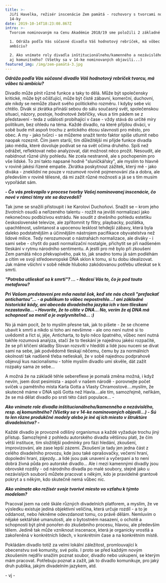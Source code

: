 ```yaml
---
title: >-
  Jiří Havelka, režisér inscenácie Zem pamätá - rozhovory s tvorcami nominovanej
  14-ky
date: 2019-10-14T18:23:08.867Z
intro: >-
  Tvorcom nominovaným na Cenu Akadémie 2018/19 sme položili 2 základné otázky: 

  1. Odráža podľa Vás súčasné divadlo Váš hodnotový rebríček, má vôbec tú
  ambíciu?

  2. Ako vnímate roly divadla inštitucionálneho/kamenného a nezávislého, resp.
  aj komunitného? (Všetky sa v 14-ke nominovaných objavili...)
featured_img: /img/zem-pamätá-3.jpg
---
```

_**Odráža podľa Vás súčasné divadlo Váš hodnotový rebríček tvorcu, má vôbec tú ambíciu?**_ 

Divadlo může plnit různé funkce a taky to dělá. Může být společensky kritické, může být očišťující, může být čistě zábavní, komerční, duchovní, ale nikdy se nemůže zbavit svého politického rozměru. I kdyby sebe víc chtělo. Divák si zkrátka přináší sebou do sálu současný svět, společenskou situaci, názory, postoje, hodnotové žebříčky, vkus a tím pádem se z představení - teda z události probíhající v čase - vždy stává do určité míry politikum, bez ohledu na téma. Každé divadlo, na které přijdou diváci, v sobě bude mít aspoň trochu z antického étosu slavnosti pro město, pro obec. A my - jako tvůrci - se můžeme snažit tento faktor spíše utlumit nebo naopak rozeznít. Čím jsem starší, tím důležitější mi přijde funkce divadla jako média, které dovoluje podívat se na svět očima druhého. Spíš než odrážet, reflektovat nebo analyzovat, dát možnost něco prožít. Nesoudit, ale nabídnout různé úhly pohledu. Ne zcela nestranně, ale s pochopením pro vše lidské. To zní takto napsané hodně "sluníčkářsky", ale myslím to hlavně v rovině jakési řízené empatie. Zkrátka poskytnout zážitek, který mě - jako diváka - zneklidní ne pouze v rozumové rovině pojmenování zla a dobra, ale především v rovině tělesné, dá mi zažít různé možnosti a já se s tím musím vypořádat sám. 

_**\- Čo vás prekvapilo v procese tvorby Vašej nominovanej inscenácie, čo nové v rámci témy ste sa dozvedeli?**_

Tak jsme se snažili přistoupit i ke Karolovi Duchoňovi. Snažit se – krom jeho životních osudů a neřízeného talentu - rozžít na jevišti normalizaci jako nekonečnou podbízivou estrádu. Ne soudit z dnešního pohledu estetiku československé televize, ale zpřítomnit ty flitry, playbacky, pozlátka, upachtěnost, uslintanost a upocenou lesklost tehdejší zábavy, která byla daleko podstatnějším a účinnějším nástrojem pacifikace obyvatelstva než lidové milice. Tedy nerozumovat o nástrahách normalizace, ale diváky - i sami sebe - chytit do pasti normalizační nostalgie, přichytit se při nadšeném tleskání v rytmu národního sentimentu. A jestli pro mě bylo při zkoušení Zem pamätá něco překvapivého, pak to, jak snadno tomu já sám podléhám a cítím ve svojí středoevropské DNA sklon k tomu, si tu dobu idealizovat. Jak máme všichni v sobě někde hluboko zakódovanou potřebu utleskat se k smrti.

_**"Potreba utlieskať sa k smrti"? ... - Nedesí Vás to, čo je pod touto metaforou?**_ 

_**Pri Vašom predstavení pre mňa nastal šok, keď ste nás chceli "prefackať antichartou"... - a publikum to vôbec nepostrehlo...! ani základné historické kódy, ani abeceda divadelného jazyka ich v tom tlieskaní nezastavila... – Hovoríte, že to cítite v DNA... No, verím že aj DNA má schopnosť sa meniť a je ovplyvniteľná... :)**_

No já mám pocit, že to myslím přesne tak, jak to píšete - že se chceme ubavit k smrti a nikdo si toho ani nevšimne -  ale ono není nutné si to uvědomit a říct si, jéje, Anticharta, to bylo něco špatného, vůbec není nutná takhle rozumová analýza, stačí že to tleskání je najednou jakési rozpačité, že se při křičení skladby Slovan rozsvítí v hledišti a lidé jsou nuceni se dívat sami na sebe, jak podvědomě tleskají něčemu, čemu by za normálních okolností tak nadšeně třeba netleskali, že v sobě najednou podprahově objevují kus nacionalismu - tohle myslím divadlo umí skvěle, dát zažít rozpaky sama ze sebe...

A možná že na základě téhle sebereflexe je pomalá změna možná, i když nevím, jsem dost pesimista - aspoň v našem národě - porovnejte počet svíček u pamětního místa Karla Gotta a Vlasty Chramostové....myslím, že skutecně máme v DNA spíš Gotta než Havla....ale tím, samozřejmě, neříkám, že se má dělat divadlo po srsti této části populace… -

**_Ako vnímate role divadla inštitucionálneho/kamenného a nezávislého, resp. aj komunitného? (Všetky sa v 14-ke nominovaných objavili...) - Sú to len rôzne produkčné modely alebo je iné aj ich miesto v štruktúre divadelníctva? -_** 

Každé divadlo je provozně odlišný organismus a každé vyžaduje trochu jiný přístup. Samozřejmě z pohledu autorského divadla většinou platí, že čím větší instituce, tím složitější podmínky pro fázi hledání, zkoušení, improvizování, ale zase lepší zázemí. Zkoušení je tady jen jedna část z celého divadelního provozu, kde jsou také oprašovačky, večerní hraní, dopolední hraní, zájezdy...a lidé jsou pak unavení a vyčerpaní a to není dobrá živná půda pro autorské divadlo... Ale i mezi kamennými divadly jsou obrovské rozdíly - od národního divadla po malé soubory, stejně jako u nezávislých souborů můžete pracovat s někým, kdo je pravidelně grantově pokryt a s někým, kdo skutečně nemá vůbec nic. 

**_Ako vnímate ako režisér svoje tvorivé miesto vo vzťahu k týmto modelom?_** 

Pracoval jsem na celé škále různých divadelních platforem, a myslím, že ve výsledku existuje jediná objektivní veličina, která určuje rozdíl - a to je oddanost, nebo řekněme odevzdanost tomu, co právě dělám. Nemluvím o nějaké sektářské umanutosti, ale o bytostném nasazení, o  ochotě a schopnosti být plně ponořen do zkušebního procesu, hlavou, ale především tělem. Jedině tak může vzniknout inscenace, která je organicky vrostlá a zakořeněná v konkrétních lidech, v konkrétním čase a na konkrétním místě. 

Pokládám divadlo totiž za velmi lokální záležitost, promlouvající k obecenstvu své komunity, své polis. I proto se před každým novým zkoušením nejdřív snažím poznat soubor, divadlo nebo uskupení, se kterým mám pracovat. Potřebuju poznat a zažít, jak to divadlo komunikuje, pro jaký druh publika, jakým divadelním jazykem, atd.

\- vj -
